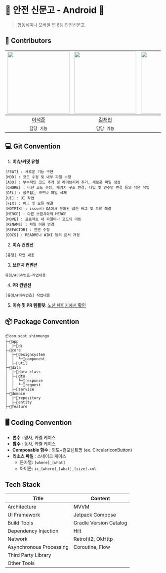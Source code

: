 # 🦺 안전 신문고 - Android 🦺
> 합동세미나 모바일 앱 8팀 안전신문고

## 👷 Contributors
| <img src="https://avatars.githubusercontent.com/u/101652649?v=4" width = "200"/> | <img src="https://avatars.githubusercontent.com/u/89915076?v=4" width = "200" /> | <img src="https://avatars.githubusercontent.com/u/63749140?v=4" width = "200"/> | <img src="https://avatars.githubusercontent.com/u/182846193?v=4" width = "200"/> | 
|:-------------------------------------------------------------------------------:|:--------------------------------------------------------------------------------:|:--------------------------------------------------------------------------------:|:--------------------------------------------------------------------------------:|
|                      [이석준](https://github.com/boiledEgg-s)                      |                        [김채린](https://github.com/chrin05)                        |                       [이황근](https://github.com/yihwanggeun)                        |                       [장재원](https://github.com/jangsjw)                        |
| `담당 기능` | `담당 기능` | `담당 기능` | `담당 기능` |

## 💻 Git Convention

1. **이슈/커밋 유형**
  ```
  [FEAT] : 새로운 기능 구현
  [MOD] : 코드 수정 및 내부 파일 수정
  [ADD] : 부수적인 코드 추가 및 라이브러리 추가, 새로운 파일 생성
  [CHORE] : 버전 코드 수정, 패키지 구조 변경, 타입 및 변수명 변경 등의 작은 작업
  [DEL] : 쓸모없는 코드나 파일 삭제
  [UI] : UI 작업
  [FIX] : 버그 및 오류 해결
  [HOTFIX] : issue나 QA에서 문의된 급한 버그 및 오류 해결
  [MERGE] : 다른 브랜치와의 MERGE
  [MOVE] : 프로젝트 내 파일이나 코드의 이동
  [RENAME] : 파일 이름 변경
  [REFACTOR] : 전면 수정
  [DOCS] : README나 WIKI 등의 문서 개정
  ```
2. **이슈 컨벤션**
  ```
  [유형] 작업 내용
  ```
3. **브랜치 컨벤션**
  ```
  유형/#이슈번호-작업내용
  ```
4. **PR 컨벤션**
  ```
  [유형/#이슈번호] 작업내용
  ```
5. **이슈 및 PR 템플릿**: [노션 페이지에서 확인]()

## 📦 Package Convention
```
📦com.sopt.shinmungo
├─📂app
|  ├─📂di
├─📂core
│  ├─📂designsystem
│  │  └─📂component
│  ├─📂util
├─📂data
|  ├─📂data class
│  ├─📂dto
│  │  └─📂response
│  │  └─📂request
│  ├─📂service
├─📂domain
│  ├─📂repository
│  ├─📂entity
├─📂feature
```

## 🖥️ Coding Convention
- **변수** : 명사, 카멜 케이스
- **함수** : 동사, 카멜 케이스
- **Composable 함수** : 의도+컴포넌트명 (ex. CircularIconButton)
- **리소스 파일** : 스네이크 케이스
  - 문자열: `[where]_[what]`
  - 아이콘: `ic_[where]_[what]_[size].xml`
 
## Tech Stack
| Title | Content |
| ------------ | -------------------------- |
| Architecture | MVVM |
| UI Framework  | Jetpack Compose  |
| Build Tools  | Gradle Version Catalog |
| Dependency Injection | Hilt  |
| Network | Retrofit2, OkHttp  |
| Asynchronous Processing | Coroutine, Flow |
| Third Party Library |   |
| Other Tools |   |\
